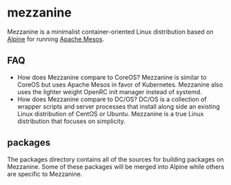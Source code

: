 # mezzanine

Mezzanine is a minimalist container-oriented Linux distribution based on [Alpine](https://alpinelinux.org) for running [Apache Mesos](https://mesos.apache.org).

## FAQ

  * How does Mezzanine compare to CoreOS?
    Mezzanine is similar to CoreOS but uses Apache Mesos in favor of Kubernetes. Mezzanine also uses the lighter weight OpenRC init manager instead of systemd.
  * How does Mezzanine compare to DC/OS?
    DC/OS is a collection of wrapper scripts and server processes that install along side an existing Linux distribution of CentOS or Ubuntu. Mezzanine is a true Linux distribution that focuses on simplicity.

## packages

The packages directory contains all of the sources for building packages on Mezzanine. Some of these packages will be merged into Alpine while others are specific to Mezzanine.
